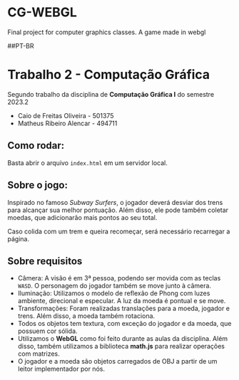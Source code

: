 # CG-WEBGL
Final project for computer graphics classes. A game made in webgl

##PT-BR

# Trabalho 2 - Computação Gráfica

Segundo trabalho da disciplina de **Computação Gráfica I** do semestre 2023.2

- Caio de Freitas Oliveira - 501375
- Matheus Ribeiro Alencar - 494711

## Como rodar:
Basta abrir o arquivo `index.html` em um servidor local.

## Sobre o jogo:
Inspirado no famoso *Subway Surfers*, o jogador deverá desviar dos trens para alcançar sua melhor pontuação. Além disso, ele pode também coletar moedas, que adicionarão mais pontos ao seu total.

Caso colida com um trem e queira recomeçar, será necessário recarregar a página.

## Sobre requisitos
- Câmera: A visão é em 3ª pessoa, podendo ser movida com as teclas `WASD`. O personagem do jogador também se move junto à câmera.
- Iluminação: Utilizamos o modelo de reflexão de Phong com luzes ambiente, direcional e especular. A luz da moeda é pontual e se move.
- Transformações: Foram realizadas translações para a moeda, jogador e trens. Além disso, a moeda também rotaciona.
- Todos os objetos tem textura, com exceção do jogador e da moeda, que possuem cor sólida.
- Utilizamos o **WebGL** como foi feito durante as aulas da disciplina. Além disso, também utilizamos a biblioteca **math.js** para realizar operações com matrizes.
- O jogador e a moeda são objetos carregados de OBJ a partir de um leitor implementador por nós.

